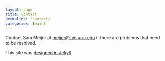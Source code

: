 ```yaml
---
layout: page
title: Contact
permalink: /contact/
categories: [main]
---
```


Contact Sam Meijer at [meijer@live.unc.edu](mailto:meijer@live.unc.edu) if there are problems that need to be resolved.

This site was [designed in Jekyll](https://github.com/sjmeijer/msds).